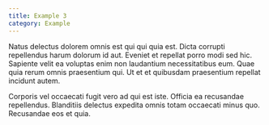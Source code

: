 ```yaml
---
title: Example 3
category: Example
---
```


Natus delectus dolorem omnis est qui qui quia est. Dicta corrupti repellendus harum dolorum id aut. Eveniet et repellat porro modi sed hic. Sapiente velit ea voluptas enim non laudantium necessitatibus eum. Quae quia rerum omnis praesentium qui. Ut et et quibusdam praesentium repellat incidunt autem.

Corporis vel occaecati fugit vero ad qui est iste. Officia ea recusandae repellendus. Blanditiis delectus expedita omnis totam occaecati minus quo. Recusandae eos et quia.

